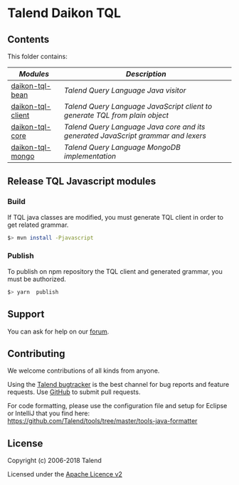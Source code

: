 # Talend Daikon TQL

## Contents

This folder contains:

_Modules_                                               |_Description_
--------------------------------------------------------|------------------------------------------
[daikon-tql-bean](daikon-tql-bean)                      |*Talend Query Language Java visitor*
[daikon-tql-client](daikon-tql-client)                  |*Talend Query Language JavaScript client to generate TQL from plain object*
[daikon-tql-core](daikon-tql-core)                      |*Talend Query Language Java core and its generated JavaScript grammar and lexers*
[daikon-tql-mongo](daikon-tql-mongo)                    |*Talend Query Language MongoDB implementation*


## Release TQL Javascript modules

### Build

If TQL java classes are modified, you must generate TQL client in order to get related grammar.

```bash
$> mvn install -Pjavascript
```

### Publish

To publish on npm repository the TQL client and generated grammar, you must be authorized.

```bash
$> yarn  publish
```

## Support

You can ask for help on our [forum](https://community.talend.com/).


## Contributing

We welcome contributions of all kinds from anyone.

Using the [Talend bugtracker](https://jira.talendforge.org/projects/TDKN) is the best channel for bug reports and feature requests. Use [GitHub](https://github.com/Talend/daikon) to submit pull requests.

For code formatting, please use the configuration file and setup for Eclipse or IntelliJ that you find here: https://github.com/Talend/tools/tree/master/tools-java-formatter


## License

Copyright (c) 2006-2018 Talend

Licensed under the [Apache Licence v2](https://www.apache.org/licenses/LICENSE-2.0.txt)